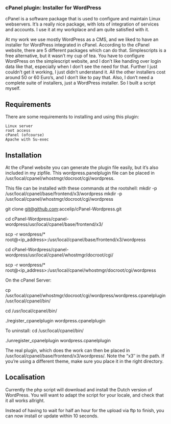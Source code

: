 
### cPanel plugin: Installer for WordPress

cPanel is a software package that is used to configure and maintain Linux webservers. It’s a really nice package, with lots of integration of services and accounts. I use it at my workplace and am quite satisfied with it.

At my work we use mostly WordPress as a CMS, and we liked to have an installer for WordPress integrated in cPanel. According to the cPanel website, there are 5 different packages which can do that.
Simplescripts is a free alternative, but it wasn’t my cup of tea. You have to configure WordPress on the simplescript website, and I don’t like handing over login data like that, especially when I don’t see the need for that. Further I just couldn’t get it working, I just didn’t understand it.
All the other installers cost around 50 or 60 Euro’s, and I don’t like to pay that. Also, I don’t need a complete suite of installers, just a WordPress installer.
So I built a script myself.

## Requirements

There are some requirements to installing and using this plugin:

    Linux server
    root access
    cPanel (ofcourse)
    Apache with Su-exec

## Installation

At the cPanel website you can generate the plugin file easily, but it’s also included in my zipfile.
This wordpress.panelplugin file can be placed in /usr/local/cpanel/whostmgr/docroot/cgi/wordpress.

This file can be installed with these commands at the rootshell:
mkdir -p /usr/local/cpanel/base/frontend/x3/wordpress
mkdir -p /usr/local/cpanel/whostmgr/docroot/cgi/wordpress

git clone git@github.com:accelip/cPanel-Wordpress.git

cd cPanel-Wordpress/cpanel-wordpress/usr/local/cpanel/base/frontend/x3/

scp -r wordpress/* root@<ip_address>:/usr/local/cpanel/base/frontend/x3/wordpress 

cd cPanel-Wordpress/cpanel-wordpress/usr/local/cpanel/whostmgr/docroot/cgi/
 
scp -r wordpress/* root@<ip_address>:/usr/local/cpanel/whostmgr/docroot/cgi/wordpress 
 
On the cPanel Server:

cp /usr/local/cpanel/whostmgr/docroot/cgi/wordpress/wordpress.cpanelplugin /usr/local/cpanel/bin/

cd /usr/local/cpanel/bin/

./register_cpanelplugin wordpress.cpanelplugin

To uninstall:
cd /usr/local/cpanel/bin/

./unregister_cpanelplugin wordpress.cpanelplugin


The real plugin, which does the work can then be placed in /usr/local/cpanel/base/frontend/x3/wordpress/.
Note the “x3″ in the path. If you’re using a different theme, make sure you place it in the right directory.

## Localisation

Currently the php script will download and install the Dutch version of WordPress. You will want to adapt the script for your locale, and check that it all works allright.

Instead of having to wait for half an hour for the upload via ftp to finish, you can now install or update within 10 seconds.
